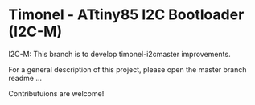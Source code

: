 Timonel - ATtiny85 I2C Bootloader (I2C-M)
=========================================

I2C-M: This branch is to develop timonel-i2cmaster improvements.

For a general description of this project, please open the master branch readme ...

Contributuions are welcome!


